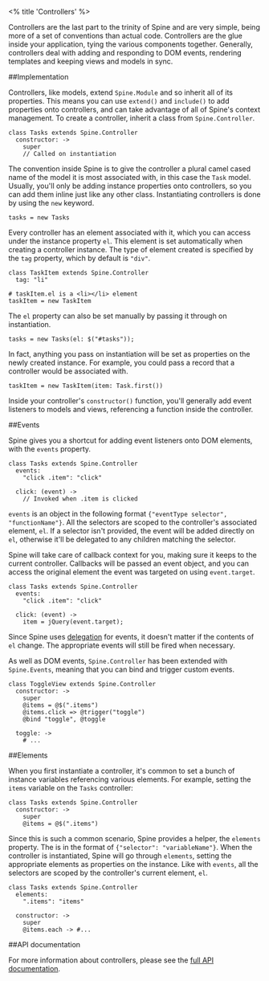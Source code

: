 <% title 'Controllers' %>

Controllers are the last part to the trinity of Spine and are very simple, being more of a set of conventions than actual code. Controllers are the glue inside your application, tying the various components together. Generally, controllers deal with adding and responding to DOM events, rendering templates and keeping views and models in sync.

##Implementation

Controllers, like models, extend `Spine.Module` and so inherit all of its properties. This means you can use `extend()` and `include()` to add properties onto controllers, and can take advantage of all of Spine's context management. To create a controller, inherit a class from `Spine.Controller`.

    class Tasks extends Spine.Controller
      constructor: ->
        super
        // Called on instantiation
    
The convention inside Spine is to give the controller a plural camel cased name of the model it is most associated with, in this case the `Task` model. Usually, you'll only be adding instance properties onto controllers, so you can add them inline just like any other class. Instantiating controllers is done by using the `new` keyword.

    tasks = new Tasks
    
Every controller has an element associated with it, which you can access under the instance property `el`. This element is set automatically when creating a controller instance. The type of element created is specified by the `tag` property, which by default is `"div"`.

    class TaskItem extends Spine.Controller
      tag: "li"
      
    # taskItem.el is a <li></li> element
    taskItem = new TaskItem 

The `el` property can also be set manually by passing it through on instantiation.
    
    tasks = new Tasks(el: $("#tasks"));

In fact, anything you pass on instantiation will be set as properties on the newly created instance. For example, you could pass a record that a controller would be associated with.

    taskItem = new TaskItem(item: Task.first())

Inside your controller's `constructor()` function, you'll generally add event listeners to models and views, referencing a function inside the controller. 

##Events

Spine gives you a shortcut for adding event listeners onto DOM elements, with the `events` property. 

    class Tasks extends Spine.Controller
      events: 
        "click .item": "click"
      
      click: (event) ->
        // Invoked when .item is clicked
    
`events` is an object in the following format `{"eventType selector", "functionName"}`. All the selectors are scoped to the controller's associated element, `el`. If a selector isn't provided, the event will be added directly on `el`, otherwise it'll be delegated to any children matching the selector. 

Spine will take care of callback context for you, making sure it keeps to the current controller. Callbacks will be passed an event object, and you can access the original element the event was targeted on using `event.target`.

    class Tasks extends Spine.Controller
      events: 
        "click .item": "click"
  
      click: (event) ->
        item = jQuery(event.target);

Since Spine uses [delegation](http://api.jquery.com/delegate) for events, it doesn't matter if the contents of `el` change. The appropriate events will still be fired when necessary. 

As well as DOM events, `Spine.Controller` has been extended with `Spine.Events`, meaning that you can bind and trigger custom events. 

    class ToggleView extends Spine.Controller
      constructor: ->
        super
        @items = @$(".items")
        @items.click => @trigger("toggle")
        @bind "toggle", @toggle
        
      toggle: ->
        # ...

##Elements

When you first instantiate a controller, it's common to set a bunch of instance variables referencing various elements. For example, setting the `items` variable on the `Tasks` controller:

    class Tasks extends Spine.Controller
      constructor: ->
        super
        @items = @$(".items")
    
Since this is such a common scenario, Spine provides a helper, the `elements` property. The is in the format of `{"selector": "variableName"}`. When the controller is instantiated, Spine will go through `elements`, setting the appropriate elements as properties on the instance. Like with `events`, all the selectors are scoped by the controller's current element, `el`.

    class Tasks extends Spine.Controller
      elements:
        ".items": "items"
      
      constructor: ->
        super
        @items.each -> #...

##API documentation

For more information about controllers, please see the [full API documentation](<%= api_path("controllers") %>).